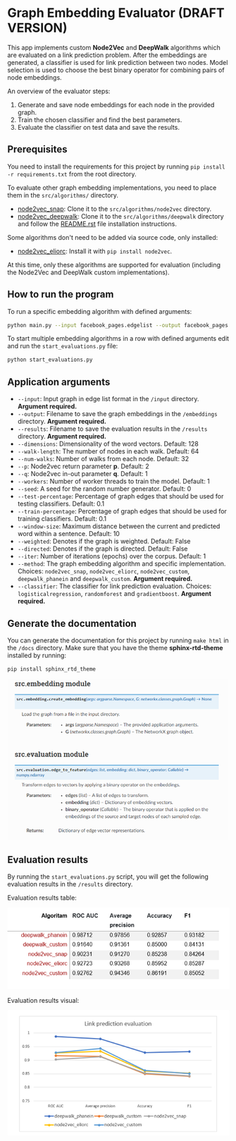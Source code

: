 # Graph Embedding Evaluator **(DRAFT VERSION)**

This app implements custom **Node2Vec** and **DeepWalk** algorithms which are evaluated on a link prediction problem. 
After the embeddings are generated, a classifier is used for link prediction between two nodes. Model selection is 
used to choose the best binary operator for combining pairs of node embeddings.

An overview of the evaluator steps:
1. Generate and save node embeddings for each node in the provided graph.
2. Train the chosen classifier and find the best parameters.
3. Evaluate the classifier on test data and save the results.

## Prerequisites

You need to install the requirements for this project by running `pip install -r requirements.txt` from the root directory.

To evaluate other graph embedding implementations, you need to place them in the `src/algorithms/` directory.
* [node2vec_snap](https://github.com/aditya-grover/node2vec): Clone it to the `src/algorithms/node2vec` directory.
* [node2vec_deepwalk](https://github.com/phanein/deepwalk): Clone it to the `src/algorithms/deepwalk` directory and follow the [README.rst](https://github.com/phanein/deepwalk#installation) file installation instructions.

Some algorithms don't need to be added via source code, only installed:
* [node2vec_eliorc](https://github.com/eliorc/node2vec): Install it with `pip install node2vec`.

At this time, only these algorithms are supported for evaluation (including the Node2Vec and DeepWalk custom implementations).

## How to run the program

To run a specific embedding algorithm with defined arguments:
```bash
python main.py --input facebook_pages.edgelist --output facebook_pages.txt --results facebook_pages.json --method deepwalk_custom --classifier logisticalregression
```

To start multiple embedding algorithms in a row with defined arguments edit and run the `start_evaluations.py` file:
```bash
python start_evaluations.py
```

## Application arguments

* `--input`: Input graph in edge list format in the `/input` directory. **Argument required.**
* `--output`: Filename to save the graph embeddings in the `/embeddings` directory. **Argument required.**
* `--results`: Filename to save the evaluation results in the `/results` directory. **Argument required.**
* `--dimensions`: Dimensionality of the word vectors. Default: 128
* `--walk-length`: The number of nodes in each walk. Default: 64
* `--num-walks`: Number of walks from each node. Default: 32
* `--p`: Node2vec return parameter **p**. Default: 2
* `--q`: Node2vec in-out parameter **q**. Default: 1
* `--workers`: Number of worker threads to train the model. Default: 1
* `--seed`: A seed for the random number generator. Default: 0
* `--test-percentage`: Percentage of graph edges that should be used for testing classifiers. Default: 0.1
* `--train-percentage`: Percentage of graph edges that should be used for training classifiers. Default: 0.1
* `--window-size`: Maximum distance between the current and predicted word within a sentence. Default: 10
* `--weighted`: Denotes if the graph is weighted. Default: False
* `--directed`: Denotes if the graph is directed. Default: False
* `--iter`: Number of iterations (epochs) over the corpus. Default: 1
* `--method`: The graph embedding algorithm and specific implementation. Choices: `node2vec_snap`, `node2vec_eliorc`, `node2vec_custom`, `deepwalk_phanein` and `deepwalk_custom`. **Argument required.**
* `--classifier`: The classifier for link prediction evaluation. Choices: `logisticalregression`, `randomforest` and `gradientboost`. **Argument required.**

## Generate the documentation

You can generate the documentation for this project by running `make html` in the `/docs` directory. Make sure that you have the theme **sphinx-rtd-theme**  installed by running:

```bash
pip install sphinx_rtd_theme
```

<p align="left">
  <img width="500" src="./docs/images/docs.png" alt="Documentation example">
</p>

## Evaluation results

By running the `start_evaluations.py` script, you will get the following evaluation results in the `/results` directory.

Evaluation results table:
<p align="left">
  <img width="600" src="./docs/images/evaluation_results_table.png" alt="Evaluation results table">
</p>

Evaluation results visual:
<p align="left">
  <img width="600" src="./docs/images/evaluation_results_visual.png" alt="Evaluation results visual">
</p>
